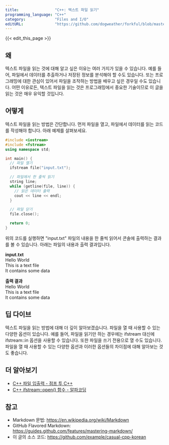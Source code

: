 ```yaml
---
title:                "C++: 텍스트 파일 읽기"
programming_language: "C++"
category:             "Files and I/O"
editURL:              "https://github.com/dogweather/forkful/blob/master/content/ko/cpp/reading-a-text-file.md"
---
```


{{< edit_this_page >}}

## 왜
텍스트 파일을 읽는 것에 대해 알고 싶은 이유는 여러 가지가 있을 수 있습니다. 예를 들어, 파일에서 데이터를 추출하거나 저장된 정보를 분석해야 할 수도 있습니다. 또는 프로그래밍에 대한 관심이 있어서 파일을 조작하는 방법을 배우고 싶은 경우일 수도 있습니다. 어떤 이유로든, 텍스트 파일을 읽는 것은 프로그래밍에서 중요한 기술이므로 이 글을 읽는 것은 매우 유익할 것입니다.

## 어떻게
텍스트 파일을 읽는 방법은 간단합니다. 먼저 파일을 열고, 파일에서 데이터를 읽는 코드를 작성해야 합니다. 아래 예제를 살펴보세요.

```C++
#include <iostream>
#include <fstream>
using namespace std;

int main() {
  // 파일 열기
  ifstream file("input.txt");

  // 파일에서 한 줄씩 읽기
  string line;
  while (getline(file, line)) {
    // 읽은 데이터 출력
    cout << line << endl;
  }

  // 파일 닫기
  file.close();

  return 0;
}
```

위의 코드를 실행하면 "input.txt" 파일의 내용을 한 줄씩 읽어서 콘솔에 출력하는 결과를 볼 수 있습니다. 아래는 파일의 내용과 출력 결과입니다.

**input.txt**  
Hello World  
This is a text file  
It contains some data  

**출력 결과**  
Hello World  
This is a text file  
It contains some data  

## 딥 다이브
텍스트 파일을 읽는 방법에 대해 더 깊이 알아보겠습니다. 파일을 열 때 사용할 수 있는 다양한 옵션이 있습니다. 예를 들어, 파일을 읽기만 하는 경우에는 ifstream 대신에 ifstream::in 옵션을 사용할 수 있습니다. 또한 파일을 쓰기 전용으로 열 수도 있습니다. 파일을 열 때 사용할 수 있는 다양한 옵션과 이러한 옵션들의 차이점에 대해 알아보는 것도 좋습니다.

## 더 알아보기
- [C++ 파일 입출력 - 점프 투 C++](https://www.jump-to-cpp.com/cpp-file-io/)
- [C++ ifstream::open() 함수 - 알파코딩](http://alphacoding.tistory.com/entry/C-ifstream-open-%ED%95%A8%EC%88%98)  

## 참고
- Markdown 문법: <https://en.wikipedia.org/wiki/Markdown>
- GitHub Flavored Markdown: <https://guides.github.com/features/mastering-markdown/>
- 이 글의 소스 코드: <https://github.com/example/casual-cpp-korean>